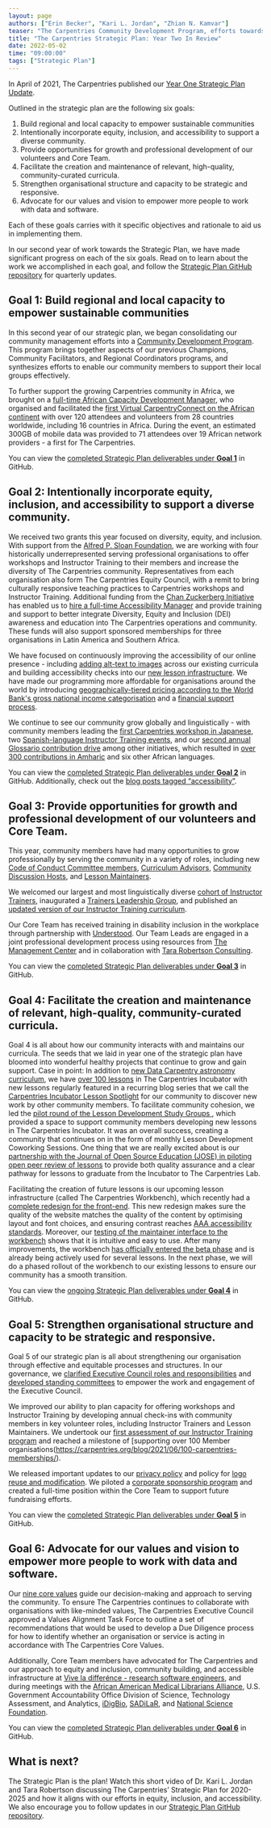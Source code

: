 ```yaml
---
layout: page
authors: ["Erin Becker", "Kari L. Jordan", "Zhian N. Kamvar"]
teaser: "The Carpentries Community Development Program, efforts towards Equity, Inclusion, Accessibility, and more progress towards our five-year strategic plan!"
title: "The Carpentries Strategic Plan: Year Two In Review"
date: 2022-05-02
time: "09:00:00"
tags: ["Strategic Plan"]
---
```


In April of 2021, The Carpentries published our [Year One Strategic Plan Update](https://carpentries.org/blog/2021/04/carpentries-strategic-plan-year-1-update/).

Outlined in the strategic plan are the following six goals:

1. Build regional and local capacity to empower sustainable communities
2. Intentionally incorporate equity, inclusion, and accessibility to support a diverse community.
3. Provide opportunities for growth and professional development of our volunteers and Core Team.
4. Facilitate the creation and maintenance of relevant, high-quality, community-curated curricula.
5. Strengthen organisational structure and capacity to be strategic and responsive.
6. Advocate for our values and vision to empower more people to work with data and software.

Each of these goals carries with it specific objectives and rationale to aid us in implementing them.

In our second year of work towards the Strategic Plan, we have made significant progress on each of the six goals. Read on to learn about the work we accomplished in each goal, and follow the [Strategic Plan GitHub repository](https://github.com/carpentries/strategic-plan) for quarterly updates.

## Goal 1: Build regional and local capacity to empower sustainable communities

In this second year of our strategic plan, we began consolidating our community management efforts into a [Community Development Program](https://carpentries.org/blog/2021/10/announcing-community-development-program/). This program brings together aspects of our previous Champions, Community Facilitators, and Regional Coordinators programs, and synthesizes efforts to enable our community members to support their local groups effectively.

To further support the growing Carpentries community in Africa, we brought on a [full-time African Capacity Development Manager](https://carpentries.org/blog/2021/10/announcing-african-capacity-development-manager/), who organised and facilitated the [first Virtual CarpentryConnect on the African continent](https://carpentries.org/blog/2021/09/carpentryconnect/) with over 120 attendees and volunteers from 28 countries worldwide, including 16 countries in Africa. During the event, an estimated 300GB of mobile data was provided to 71 attendees over 19 African network providers - a first for The Carpentries.

You can view the [completed Strategic Plan deliverables under __Goal 1__](https://github.com/carpentries/strategic-plan/issues?q=is%3Aissue+label%3A%22Goal+1%22+is%3Aclosed) in GitHub.

## Goal 2: Intentionally incorporate equity, inclusion, and accessibility to support a diverse community.

We received two grants this year focused on diversity, equity, and inclusion. With support from the [Alfred P. Sloan Foundation](https://carpentries.org/blog/2021/06/carpentries-sloan-foundation-announcement/), we are working with four historically underrepresented serving professional organisations to offer workshops and Instructor Training to their members and increase the diversity of The Carpentries community. Representatives from each organisation also form The Carpentries Equity Council, with a remit to bring culturally responsive teaching practices to Carpentries workshops and Instructor Training. Additional funding from the [Chan Zuckerberg Initiative](https://carpentries.org/blog/2022/01/executive-director-new-years-message/) has enabled us to [hire a full-time Accessibility Manager](https://carpentries.org/blog/2022/04/introducing-accessibility-coordinator/) and provide training and support to better integrate Diversity, Equity and Inclusion (DEI) awareness and education into The Carpentries operations and community. These funds will also support sponsored memberships for three organisations in Latin America and Southern Africa.

We have focused on continuously improving the accessibility of our online presence - including [adding alt-text to images](https://carpentries.org/blog/2021/04/Acc-athon/) across our existing curricula and building accessibility checks into our [new lesson infrastructure](https://carpentries.org/blog/2022/01/live-lesson-infrastructure/). We have made our programming more affordable for organisations around the world by introducing [geographically-tiered pricing according to the World Bank's gross national income categorisation](https://carpentries.org/blog/2021/11/membership-pricing-update/) and a [financial support process](https://carpentries.typeform.com/to/lZat2eO5?typeform-source=carpentries.org).

We continue to see our community grow globally and linguistically - with community members leading the [first Carpentries workshop in Japanese](https://carpentries.org/blog/2021/06/first-japanese-r-workshop-en/), two [Spanish-language Instructor Training events](https://carpentries.org/blog/2021/11/metadocencia-instructor-training-english/), and our [second annual Glossario contribution drive](https://carpentries.org/blog/2021/10/hacktoberfest-2021/) among other initiatives, which resulted in [over 300 contributions in Amharic](https://carpentries.org/blog/2021/11/Glosario-African-Contributions/) and six other African languages.

You can view the [completed Strategic Plan deliverables under __Goal 2__](https://github.com/carpentries/strategic-plan/issues?q=is%3Aissue+is%3Aclosed+label%3A%22Goal+2%22) in GitHub. Additionally, check out the [blog posts tagged “accessibility”](https://carpentries.org/posts-by-tags/#blog-tag-accessibility).

## Goal 3: Provide opportunities for growth and professional development of our volunteers and Core Team.

This year, community members have had many opportunities to grow professionally by serving the community in a variety of roles, including new [Code of Conduct Committee members](https://carpentries.org/blog/2021/06/recruiting-for-coc-committee/), [Curriculum Advisors](https://carpentries.org/blog/2022/02/announcing-new-cacs/), [Community Discussion Hosts](https://carpentries.org/blog/2021/05/discussion-host-onboarding/), and [Lesson Maintainers](https://carpentries.org/blog/2021/09/maintainer-welcome-2021/).

We welcomed our largest and most linguistically diverse [cohort of Instructor Trainers](https://carpentries.org/blog/2021/07/welcome-new-trainers/), inaugurated a [Trainers Leadership Group](https://carpentries.org/blog/2021/03/announcing-new-Trainers-leadership-members/), and published an [updated version of our Instructor Training curriculum](https://carpentries.org/blog/2021/11/IT-curriculum-update/).  

Our Core Team has received training in disability inclusion in the workplace through partnership with [Understood](https://www.understood.org/). Our Team Leads are engaged in a joint professional development process using resources from [The Management Center](https://www.managementcenter.org/) and in collaboration with [Tara Robertson Consulting](https://tararobertson.ca/).

You can view the [completed Strategic Plan deliverables under __Goal 3__](https://github.com/carpentries/strategic-plan/issues?q=is%3Aissue+is%3Aclosed+label%3A%22Goal+3%22) in GitHub.

## Goal 4: Facilitate the creation and maintenance of relevant, high-quality, community-curated curricula.

Goal 4 is all about how our community interacts with and maintains our curricula. The seeds that we laid in year one of the strategic plan have bloomed into wonderful healthy projects that continue to grow and gain support. Case in point: In addition to [new Data Carpentry astronomy curriculum](https://carpentries.org/blog/2022/04/astronomy-publication/), we have [over 100 lessons](https://carpentries.org/community-lessons/) in The Carpentries Incubator with new lessons regularly featured in a recurring blog series that we call the [Carpentries Incubator Lesson Spotlight](https://carpentries.org/posts-by-tags/#blog-tag-carpentries-incubator-lesson-spotlight) for our community to discover new work by other community members. To facilitate community cohesion, we led the [pilot round of the Lesson Development Study Groups ](https://carpentries.org/blog/2021/06/ldsg1-retrospective/), which provided a space to support community members developing new lessons in The Carpentries Incubator. It was an overall success, creating a community that continues on in the form of monthly Lesson Development Coworking Sessions. One thing that we are really excited about is our [partnership with the Journal of Open Source Education (JOSE) in piloting open peer review of lessons](https://carpentries.org/blog/2022/02/carpentries-lab-lesson-review-pilot/) to provide both quality assurance and a clear pathway for lessons to graduate from the Incubator to The Carpentries Lab.

Facilitating the creation of future lessons is our upcoming lesson infrastructure (called The Carpentries Workbench), which recently had a [complete redesign for the front-end](https://carpentries.org/blog/2021/05/lesson-template-design-process/). This new redesign makes sure the quality of the website matches the quality of the content by optimising layout and font choices, and ensuring contrast reaches [AAA accessibility standards](https://www.w3.org/WAI/WCAG2AAA-Conformance).  Moreover, our [testing of the maintainer interface to the workbench](https://carpentries.org/blog/2021/07/infrastructure-testing/) shows that it is intuitive and easy to use. After many improvements, the workbench [has officially entered the beta phase](https://carpentries.org/blog/2022/01/live-lesson-infrastructure/) and is already being actively used for several lessons. In the next phase, we will do a phased rollout of the workbench to our existing lessons to ensure our community has a smooth transition.

You can view the [ongoing Strategic Plan deliverables under __Goal 4__](https://github.com/carpentries/strategic-plan/issues?q=is%3Aissue+label%3A%22Goal+4%22+is%3Aopen) in GitHub.

## Goal 5: Strengthen organisational structure and capacity to be strategic and responsive.

Goal 5 of our strategic plan is all about strengthening our organisation through effective and equitable processes and structures. In our governance, we [clarified Executive Council roles and responsibilities](https://carpentries.org/blog/2021/07/carpentries-governance/) and [developed standing committees](https://carpentries.org/blog/2021/07/new-executive-council-standing-committees/) to empower the work and engagement of the Executive Council.

We improved our ability to plan capacity for offering workshops and Instructor Training by developing annual check-ins with community members in key volunteer roles, including Instructor Trainers and Lesson Maintainers. We undertook our [first assessment of our Instructor Training program](https://carpentries.org/blog/2021/09/2021_IT_Report/) and reached a milestone of [supporting over 100 Member organisations(https://carpentries.org/blog/2021/06/100-carpentries-memberships/).

We released important updates to our [privacy policy](https://carpentries.org/blog/2022/01/updated-privacy-policy/) and policy for [logo reuse and modification](https://carpentries.org/blog/2022/02/carpentries-logo-policy-changes/). We piloted a [corporate sponsorship program](https://carpentries.org/blog/2021/10/announcing-carpentries-sponsorship-program/) and created a full-time position within the Core Team to support future fundraising efforts.

You can view the [completed Strategic Plan deliverables under __Goal 5__](https://github.com/carpentries/strategic-plan/issues?q=is%3Aissue+label%3A%22Goal+5%22+is%3Aclosed) in GitHub.

## Goal 6: Advocate for our values and vision to empower more people to work with data and software.

Our [nine core values](https://carpentries.org/values/) guide our decision-making and approach to serving the community. To ensure The Carpentries continues to collaborate with organisations with like-minded values, The Carpentries Executive Council approved a Values Alignment Task Force to outline a set of recommendations that would be used to develop a Due Diligence process for how to identify whether an organisation or service is acting in accordance with The Carpentries Core Values.

Additionally, Core Team members have advocated for The Carpentries and our approach to equity and inclusion, community building, and accessible infrastructure at [Vive la differénce - research software engineers](https://www.lorentzcenter.nl/vive-la-difference-research-software-engineers.html), and during meetings with the [African American Medical Librarians Alliance](https://sites.google.com/view/aamla-mla/home), U.S. Government Accountability Office Division of Science, Technology Assessment, and Analytics, [iDigBio](https://www.idigbio.org/), [SADiLaR](https://sadilar.org/index.php/en/), and [National Science Foundation](https://nsf.gov/).

You can view the [completed Strategic Plan deliverables under __Goal 6__](https://github.com/carpentries/strategic-plan/issues?q=is%3Aissue+is%3Aclosed+label%3A%22Goal+6%22) in GitHub.

## What is next?
The Strategic Plan is the plan! Watch this short video of Dr. Kari L. Jordan and Tara Robertson discussing The Carpentries’ Strategic Plan for 2020-2025 and how it aligns with our efforts in equity, inclusion, and accessibility. We also encourage you to follow updates in our [Strategic Plan GitHub repository](https://github.com/carpentries/strategic-plan).

